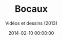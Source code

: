 ---
title: "Bocaux"
subtitle: "Vidéos et dessins (2013)"
date: 2014-02-10 00:00:00
description: 
featured_image: '/images/08AliajAngelus/couverture.jpg'
---
